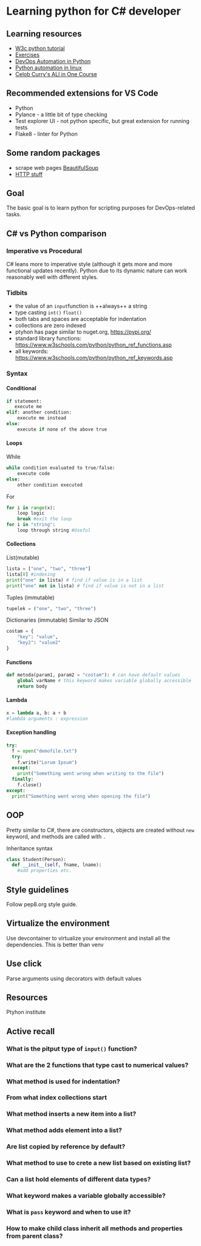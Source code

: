 # Learning python for C# developer

## Learning resources

- [W3c python tutorial](https://www.w3schools.com/python/default.asp)
- [Exercises](https://www.w3schools.com/python/exercise.asp)
- [DevOps Automation in Python](https://www.coursera.org/learn/devops-build-automation-python?specialization=python-scripting-devops)
- [Python automation in linux](https://linuxcourse.rutgers.edu/html/Lesson_11.html)
- [Celob Curry's ALl in One Course](https://www.codebreakthrough.com/courses/ultimate-programming-all-in-one-tutorials/507617-python/1469405-python-programming-all-in-one-tutorial-series)

## Recommended extensions for VS Code

- Python
- Pylance - a little bit of type checking
- Test explorer UI - not python specific, but great extension for running tests
- Flake8 - linter for Python

## Some random packages

- scrape web pages [BeautifulSoup](https://www.crummy.com/software/BeautifulSoup/)
- [HTTP stuff](https://docs.python-requests.org/en/master/)

## Goal

The basic goal is to learn python for scripting purposes for DevOps-related tasks.

## C# vs Python comparison

### Imperative vs Procedural

C# leans more to imperative style (although it gets more and more functional updates recently). Python due to its dynamic nature can work reasonably well with different styles.

### Tidbits

- the value of an `input`function is ++always++ a string
- type casting `int()` `float()`
- both tabs and spaces are acceptable for indentation
- collections are zero indexed
- ptyhon has page similar to nuget.org, https://pypi.org/
- standard library functions: https://www.w3schools.com/python/python_ref_functions.asp
- all keywords: https://www.w3schools.com/python/python_ref_keywords.asp

### Syntax

#### Conditional

```python
if statement:
   execute me
elif: another condition:
    execute me instead
else:
    execute if none of the above true
```

#### Loops

While

```python
while condition evaluated to true/false:
    execute code
else:
    other condition executed
```

For

```python
for i in range(x):
    loop logic
    break #exit the loop
for i in "string":
    loop through string #Useful
```

#### Collections

List(mutable)

```python
lista = ["one", "two", "three"]
lista[0] #indexing
print("one" in lista) # find if value is in a list
print("one" not in lista) # find if value is not in a list
```

Tuples (immutable)

```python
tupelek = ("one", "two", "three")
```

Dictionaries (immutable)
Similar to JSON

```python
costam = {
    "key": "value",
    "key2": "value2"
}
```

#### Functions

```python
def metoda(param1, param2 = "costam"): # can have default values
    global varName # this keyword makes variable globally accessible
    return body
```

#### Lambda

```python
x = lambda a, b: a + b
#lambda arguments : expression
```

#### Exception handling

```python
try:
  f = open("demofile.txt")
  try:
    f.write("Lorum Ipsum")
  except:
    print("Something went wrong when writing to the file")
  finally:
    f.close()
except:
  print("Something went wrong when opening the file")
```

## OOP

Pretty similar to C#, there are constructors, objects are created without `new` keyword, and methods are called with `.`

Inheritance syntax

```python
class Student(Person):
  def __init__(self, fname, lname):
    #add properties etc.
```

## Style guidelines

Follow pep8.org style guide.

## Virtualize the environment

Use devcontainer to virtualize your environment and install all the dependencies. This is better than venv

## Use click

Parse arguments using decorators with default values

## Resources

Ptyhon institute

## Active recall

### What is the pitput type of `input()` function?

### What are the 2 functions that type cast to numerical values?

### What method is used for indentation?

### From what index collections start

### What method inserts a new item into a list?

### What method adds element into a list?

### Are list copied by reference by default?

### What method to use to crete a new list based on existing list?

### Can a list hold elements of different data types?

### What keyword makes a variable globally accessible?

### What is `pass` keyword and when to use it?

### How to make child class inherit all methods and properties from parent class?